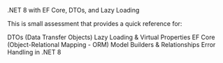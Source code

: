 .NET 8 with EF Core, DTOs, and Lazy Loading

This is small assessment that provides a quick reference for:

DTOs (Data Transfer Objects)
Lazy Loading & Virtual Properties
EF Core (Object-Relational Mapping - ORM)
Model Builders & Relationships
Error Handling in .NET 8
